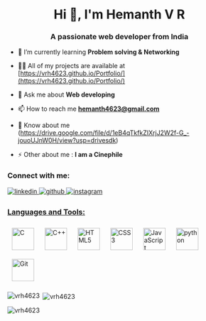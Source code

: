 <h1 align="center">Hi 👋, I'm Hemanth V R</h1> 
<h3 align="center">A passionate web developer from India</h3>


- 🌱 I’m currently learning **Problem solving & Networking**

- 👨‍💻 All of my projects are available at [https://vrh4623.github.io/Portfolio/](https://vrh4623.github.io/Portfolio/)

- 💬 Ask me about **Web developing**

- 📫 How to reach me **hemanth4623@gmail.com**

- 📄 Know about me (https://drive.google.com/file/d/1eB4qTkfkZIXrjJ2W2f-G_-jouoUJnW0H/view?usp=drivesdk)

- ⚡ Other about me : **I am a Cinephile**

<h3 align="left">Connect with me:</h3>
<p align="left">
<a href="https://linkedin.com/in/hemanthvr4623" target="_blank">
<img src=https://img.shields.io/badge/linkedin-%231E77B5.svg?&style=for-the-badge&logo=linkedin&logoColor=white alt=linkedin style="margin-bottom: 5px;" />
</a><a href="https://github.com/VRH4623" target="_blank">
<img src=https://img.shields.io/badge/github-%2324292e.svg?&style=for-the-badge&logo=github&logoColor=white alt=github style="margin-bottom: 5px;" />
<a href="https://instagram.com/hemanthravi.372" target="_blank">
<img src=https://img.shields.io/badge/instagram-%23000000.svg?&style=for-the-badge&logo=instagram&logoColor=white alt=instagram style="margin-bottom: 5px;" />
</p>

<h3 align="left">Languages and Tools:</h3>
<p align="left">
 
 <a href="https://www.cprogramming.com/" target="_blank"><img style="margin: 10px" src="https://profilinator.rishav.dev/skills-assets/c-original.svg" alt="C" height="50" /></a>
 <a href="https://www.cplusplus.com/" target="_blank"><img style="margin: 10px" src="https://profilinator.rishav.dev/skills-assets/cplusplus-original.svg" alt="C++" height="50" /></a>
<a href="https://en.wikipedia.org/wiki/HTML5" target="_blank"><img style="margin: 10px" src="https://profilinator.rishav.dev/skills-assets/html5-original-wordmark.svg" alt="HTML5" height="50" /></a>
<a href="https://www.w3schools.com/css/" target="_blank"><img style="margin: 10px" src="https://profilinator.rishav.dev/skills-assets/css3-original-wordmark.svg" alt="CSS3" height="50" /></a>
<a href="https://www.javascript.com/" target="_blank"><img style="margin: 10px" src="https://profilinator.rishav.dev/skills-assets/javascript-original.svg" alt="JavaScript" height="50" /></a>
<a href="https://www.python.org/" target="_blank"><img style="margin: 10px" src="https://profilinator.rishav.dev/skills-assets/python-original.svg" alt="python" height="50" /></a>
<a href="https://github.com/" target="_blank"><img style="margin: 10px" src="https://profilinator.rishav.dev/skills-assets/git-scm-icon.svg" alt="Git" height="50" /></a>
<p><img align="left" src="https://github-readme-stats.vercel.app/api/top-langs?username=vrh4623&show_icons=true&locale=en&layout=compact" alt="vrh4623" /></p>

<p>&nbsp;<img align="center" src="https://github-readme-stats.vercel.app/api?username=vrh4623&show_icons=true&locale=en" alt="vrh4623" /></p>

<p><img align="center" src="https://github-readme-streak-stats.herokuapp.com/?user=vrh4623&" alt="vrh4623" /></p> 
